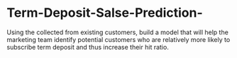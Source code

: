 # Term-Deposit-Salse-Prediction-
Using the collected from existing customers, build a model that will help the marketing team identify potential customers who are relatively more likely to subscribe term deposit and thus increase their hit ratio.
